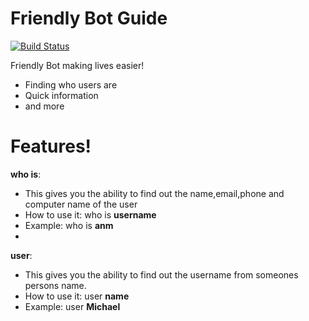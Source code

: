 # Friendly Bot Guide

[![Build Status](https://i.imgur.com/uATjnEv.png)](sip:friendlybot@batessmart.com)

Friendly Bot making lives easier!

  - Finding who users are
  - Quick information
  - and more

# Features!

**who is**:
  - This gives you the ability to find out the name,email,phone and computer name of the user
  - How to use it: who is **username**
  - Example: who is **anm**
  - 
**user**:
  - This gives you the ability to find out the username from someones persons name.
  - How to use it: user **name**
  - Example: user **Michael** 
  
  
  

